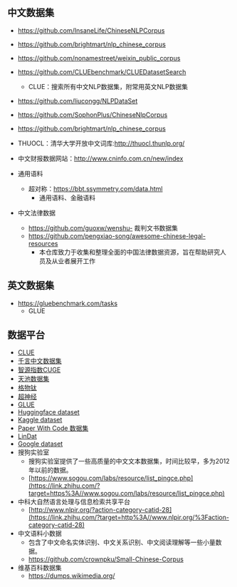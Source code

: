 

## 中文数据集

- https://github.com/InsaneLife/ChineseNLPCorpus
- https://github.com/brightmart/nlp_chinese_corpus
- https://github.com/nonamestreet/weixin_public_corpus
- https://github.com/CLUEbenchmark/CLUEDatasetSearch
  - CLUE：搜索所有中文NLP数据集，附常用英文NLP数据集
- https://github.com/liucongg/NLPDataSet
- https://github.com/SophonPlus/ChineseNlpCorpus
- https://github.com/brightmart/nlp_chinese_corpus
- THUOCL：清华大学开放中文词库:http://thuocl.thunlp.org/
- 中文财报数据网站：http://www.cninfo.com.cn/new/index

- 通用语料
  - 超对称：https://bbt.ssymmetry.com/data.html
    - 通用语料、金融语料

- 中文法律数据
  - https://github.com/guoxw/wenshu-  裁判文书数据集
  - https://github.com/pengxiao-song/awesome-chinese-legal-resources
    - 本仓库致力于收集和整理全面的中国法律数据资源，旨在帮助研究人员及从业者展开工作


## 英文数据集

- https://gluebenchmark.com/tasks
  - GLUE


## 数据平台

- [CLUE](https://www.cluebenchmarks.com/index.html)
- [千言中文数据集](https://www.luge.ai/#/)
- [智源指数CUGE](http://cuge.baai.ac.cn/#/)
- [天池数据集](https://tianchi.aliyun.com/dataset)
- [格物钛](https://gas.graviti.cn/open-datasets)
- [超神经](https://hyper.ai/datasets)
- [GLUE](https://gluebenchmark.com/)
- [Huggingface dataset](https://huggingface.co/datasets)
- [Kaggle dataset](https://www.kaggle.com/datasets)
- [Paper With Code 数据集](https://www.paperswithcode.com/datasets)
- [LinDat](https://lindat.mff.cuni.cz/)
- [Google dataset](https://datasetsearch.research.google.com/)
- 搜狗实验室
  - 搜狗实验室提供了一些高质量的中文文本数据集，时间比较早，多为2012年以前的数据。
  - [https://www.sogou.com/labs/resource/list_pingce.php](https://link.zhihu.com/?target=https%3A//www.sogou.com/labs/resource/list_pingce.php)
- 中科大自然语言处理与信息检索共享平台
  - [http://www.nlpir.org/?action-category-catid-28](https://link.zhihu.com/?target=http%3A//www.nlpir.org/%3Faction-category-catid-28)
- 中文语料小数据
  - 包含了中文命名实体识别、中文关系识别、中文阅读理解等一些小量数据。
  - https://github.com/crownpku/Small-Chinese-Corpus
- 维基百科数据集
  - https://dumps.wikimedia.org/
